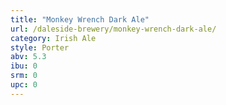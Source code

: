 ```yaml
---
title: "Monkey Wrench Dark Ale"
url: /daleside-brewery/monkey-wrench-dark-ale/
category: Irish Ale
style: Porter
abv: 5.3
ibu: 0
srm: 0
upc: 0
---
```


